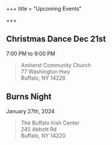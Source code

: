 +++
title = "Upcoming Events"

+++

## Christmas Dance Dec 21st

7:00 PM to 9:00 PM

> Amherst Community Church  
> 77 Washington Hwy  
> Buffalo, NY 14226

## Burns Night

January 27th, 2024

> The Buffalo Irish Center  
> 245 Abbott Rd  
> Buffalo, NY 14220
